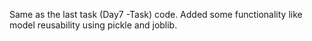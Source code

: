 Same as the last task (Day7 -Task) code. Added some functionality like model reusability using pickle and joblib.
